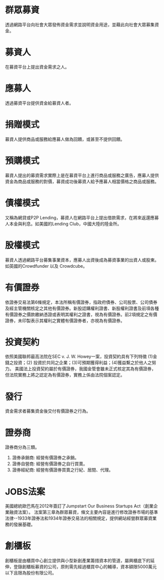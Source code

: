 
# 群眾募資
透過網路平台向社會大眾發佈資金需求並說明資金用途，並藉此向社會大眾募集資金。

# 募資人
在募資平台上提出資金需求之人。

# 應募人
透過募資平台提供資金給募資人者。

# 捐贈模式
募資人提供商品或服務給應募人做為回饋，或甚至不提供回饋。

# 預購模式
募資人提出的募資需求實際上是在募資平台上進行商品或服務之廣告，應募人提供資金為商品或服務的對價，募資成功後募資人給予應募人相當價格之商品或服務。

# 債權模式
又稱為網貸或P2P Lending，募資人在網路平台上提出借款需求，在將來返還應募人本金與利息。如美國的Lending Club，中國大陸的陸金所。

# 股權模式
募資人透過網路平台募集事業資本，應募人出資後成為募資事業的出資人或股東。如英國的Crowdfunder 以及 Crowdcube。

# 有價證券
依證券交易法第6條規定，本法所稱有價證券，指政府債券、公司股票、公司債券及經主管機關核定之其他有價證券。新股認購權利證書、新股權利證書及前項各種有價證券之價款繳納憑證或表明其權利之證書，視為有價證券。前2項規定之有價證券，未印製表示其權利之實體有價證券者，亦視為有價證券。

# 投資契約
依照美國聯邦最高法院在SEC v. J. W. Howey一案，投資契約具有下列特徵 (1)金錢之投資；(2) 投資於共同之企業；(3)可預期獲得利益；(4)獲益繫之於他人之努力。
美國法上投資契約屬於有價證券，我國金管會雖未正式核定其為有價證券，但法院實務上將之認定為有價證券，實務上係由法院個案認定。

# 發行
資金需求者募集資金後交付有價證券之行為。

# 證券商
證券商分為三類。
1. 證券承銷商: 經營有價證券之承銷。
2. 證券自營商: 經營有價證券之自行買賣。
3. 證券經紀商: 經營有價證券買賣之行紀、居間、代理。

# JOBS法案
美國總統歐巴馬在2012年簽訂了Jumpstart Our Business Startups Act（創業企業融資法案）。
法案第三章為群眾募資，條文主要內容是進行修改證券市場的基準法律--1933年證券法和1934年證券交易法的相關規定，提供網站經營群眾募資業務的發展基礎。

# 創櫃板
創櫃板是由櫃買中心創立提供與小型新創產業籌措資本的管道，屬興櫃底下的延伸，登錄創櫃板募資的公司，原則需先經過櫃買中心的輔導，資本額限5000萬元以下且限為股份有限公司。
